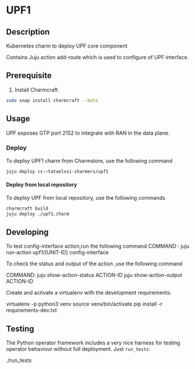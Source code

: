 <!--
 Copyright 2020 Tata Elxsi

 Licensed under the Apache License, Version 2.0 (the License); you may
 not use this file except in compliance with the License. You may obtain
 a copy of the License at

         http://www.apache.org/licenses/LICENSE-2.0

 Unless required by applicable law or agreed to in writing, software
 distributed under the License is distributed on an AS IS BASIS, WITHOUT
 WARRANTIES OR CONDITIONS OF ANY KIND, either express or implied. See the
 License for the specific language governing permissions and limitations
 under the License.

 For those usages not covered by the Apache License, Version 2.0 please
 contact: canonical@tataelxsi.onmicrosoft.com

 To get in touch with the maintainers, please contact:
 canonical@tataelxsi.onmicrosoft.com
-->

# UPF1

## Description

Kubernetes charm to deploy UPF core component

Contains Juju action add-route which is used to configure of UPF interface.

## Prerequisite

1. Install Charmcraft

```bash
sudo snap install charmcraft --beta
```

## Usage

UPF exposes GTP port 2152 to integrate with RAN in the data plane.

### Deploy

To deploy UPF1 charm from Charmstore, use the following command

```bash
juju deploy cs:~tataelxsi-charmers/upf1
```

#### Deploy from local repository

To deploy UPF from local repository, use the following commands

```bash
charmcraft build
juju deploy ./upf1.charm
```

## Developing

To test config-interface action,run the following command
COMMAND : juju run-action upf1/[UNIT-ID] config-interface

To check the status and output of the action ,use the following command

COMMAND:
juju show-action-status ACTION-ID
juju show-action-output ACTION-ID

Create and activate a virtualenv with the development requirements:

virtualenv -p python3 venv
source venv/bin/activate
pip install -r requirements-dev.txt

## Testing

The Python operator framework includes a very nice harness for testing
operator behaviour without full deployment. Just `run_tests`:

./run_tests
